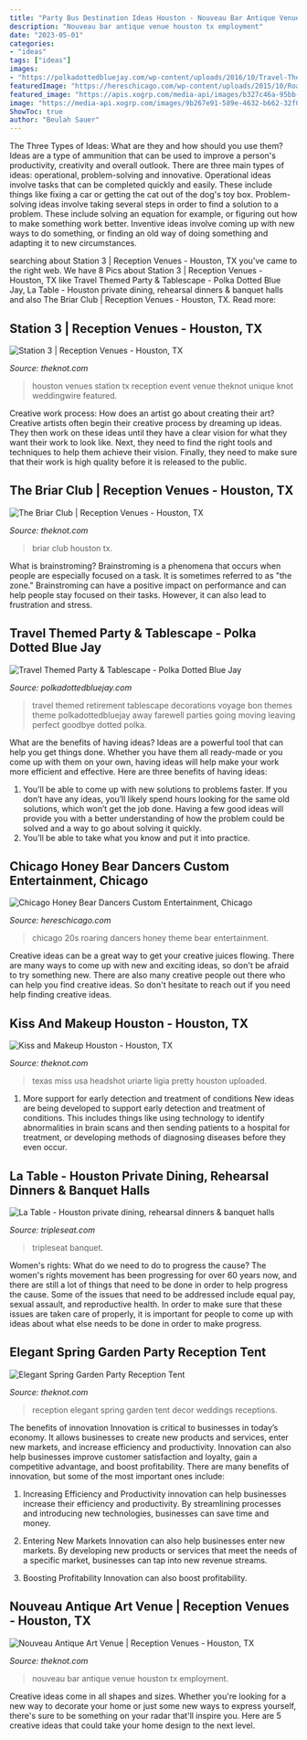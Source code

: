 ```yaml
---
title: "Party Bus Destination Ideas Houston - Nouveau Bar Antique Venue Houston Tx Employment"
description: "Nouveau bar antique venue houston tx employment"
date: "2023-05-01"
categories:
- "ideas"
tags: ["ideas"]
images:
- "https://polkadottedbluejay.com/wp-content/uploads/2016/10/Travel-Themed-Party-and-Tablescape.jpg"
featuredImage: "https://hereschicago.com/wp-content/uploads/2015/10/Roaring-20s_3.jpg600.jpg"
featured_image: "https://apis.xogrp.com/media-api/images/b327c46a-95bb-11e4-843f-22000aa61a3e~rs_729.h"
image: "https://media-api.xogrp.com/images/9b267e91-589e-4632-b662-32f0bbee3147"
ShowToc: true
author: "Beulah Sauer"
---
```



The Three Types of Ideas: What are they and how should you use them?
Ideas are a type of ammunition that can be used to improve a person's productivity, creativity and overall outlook. There are three main types of ideas: operational, problem-solving and innovative.
Operational ideas involve tasks that can be completed quickly and easily. These include things like fixing a car or getting the cat out of the dog's toy box. Problem-solving ideas involve taking several steps in order to find a solution to a problem. These include solving an equation for example, or figuring out how to make something work better. Inventive ideas involve coming up with new ways to do something, or finding an old way of doing something and adapting it to new circumstances.

	

		
searching about Station 3 | Reception Venues - Houston, TX you've came to the right web. We have 8 Pics about Station 3 | Reception Venues - Houston, TX like Travel Themed Party &amp; Tablescape - Polka Dotted Blue Jay, La Table - Houston private dining, rehearsal dinners &amp; banquet halls and also The Briar Club | Reception Venues - Houston, TX. Read more:
		
    
## Station 3 | Reception Venues - Houston, TX

<img loading=lazy src="https://media-api.xogrp.com/images/30d24c6d-49e6-41de-aa97-6da8b947553d" onerror="this.onerror=null;this.src='https://tse4.mm.bing.net/th?id=OIP.dtXLPuLUM1dMIP8tMTxucQHaE6&amp;pid=15.1';" alt="Station 3 | Reception Venues - Houston, TX">

_Source: theknot.com_

>houston venues station tx reception event venue theknot unique knot weddingwire featured. 

	

Creative work process: How does an artist go about creating their art?
Creative artists often begin their creative process by dreaming up ideas. They then work on these ideas until they have a clear vision for what they want their work to look like. Next, they need to find the right tools and techniques to help them achieve their vision. Finally, they need to make sure that their work is high quality before it is released to the public.

    
## The Briar Club | Reception Venues - Houston, TX

<img loading=lazy src="https://media-api.xogrp.com/images/9b267e91-589e-4632-b662-32f0bbee3147" onerror="this.onerror=null;this.src='https://tse1.mm.bing.net/th?id=OIP.KyV9DXqhf2JxmbPKQzgB5AHaE8&amp;pid=15.1';" alt="The Briar Club | Reception Venues - Houston, TX">

_Source: theknot.com_

>briar club houston tx. 

	

What is brainstroming?
Brainstroming is a phenomena that occurs when people are especially focused on a task. It is sometimes referred to as "the zone." Brainstroming can have a positive impact on performance and can help people stay focused on their tasks. However, it can also lead to frustration and stress.

    
## Travel Themed Party &amp; Tablescape - Polka Dotted Blue Jay

<img loading=lazy src="https://polkadottedbluejay.com/wp-content/uploads/2016/10/Travel-Themed-Party-and-Tablescape.jpg" onerror="this.onerror=null;this.src='https://tse3.mm.bing.net/th?id=OIP.hk-wjFBR38Ju_MOZghLOrAHaKn&amp;pid=15.1';" alt="Travel Themed Party &amp; Tablescape - Polka Dotted Blue Jay">

_Source: polkadottedbluejay.com_

>travel themed retirement tablescape decorations voyage bon themes theme polkadottedbluejay away farewell parties going moving leaving perfect goodbye dotted polka. 

	

What are the benefits of having ideas?
Ideas are a powerful tool that can help you get things done. Whether you have them all ready-made or you come up with them on your own, having ideas will help make your work more efficient and effective. Here are three benefits of having ideas: 
1. You’ll be able to come up with new solutions to problems faster. If you don’t have any ideas, you’ll likely spend hours looking for the same old solutions, which won’t get the job done. Having a few good ideas will provide you with a better understanding of how the problem could be solved and a way to go about solving it quickly. 
2. You’ll be able to take what you know and put it into practice.

    
## Chicago Honey Bear Dancers Custom Entertainment, Chicago

<img loading=lazy src="https://hereschicago.com/wp-content/uploads/2015/10/Roaring-20s_3.jpg600.jpg" onerror="this.onerror=null;this.src='https://tse4.mm.bing.net/th?id=OIP.PBaOd-z22-b6JxDI07YSvwHaEO&amp;pid=15.1';" alt="Chicago Honey Bear Dancers Custom Entertainment, Chicago">

_Source: hereschicago.com_

>chicago 20s roaring dancers honey theme bear entertainment. 

	

Creative ideas can be a great way to get your creative juices flowing. There are many ways to come up with new and exciting ideas, so don't be afraid to try something new. There are also many creative people out there who can help you find creative ideas. So don't hesitate to reach out if you need help finding creative ideas.

    
## Kiss And Makeup Houston - Houston, TX

<img loading=lazy src="https://media-api.xogrp.com/images/6ccc9997-ab12-41bc-90f8-1dc45411656a" onerror="this.onerror=null;this.src='https://tse4.mm.bing.net/th?id=OIP.lRC48Zr6U3Rkz0FJOWBqlAHaLH&amp;pid=15.1';" alt="Kiss and Makeup Houston - Houston, TX">

_Source: theknot.com_

>texas miss usa headshot uriarte ligia pretty houston uploaded. 

	

1) More support for early detection and treatment of conditions
New ideas are being developed to support early detection and treatment of conditions. This includes things like using technology to identify abnormalities in brain scans and then sending patients to a hospital for treatment, or developing methods of diagnosing diseases before they even occur.

    
## La Table - Houston Private Dining, Rehearsal Dinners &amp; Banquet Halls

<img loading=lazy src="https://s3.amazonaws.com/ts-prod-assets.tripleseat.com/public_assets/000/010/673/10673_54ee3b1acb_original.jpg?1512143858" onerror="this.onerror=null;this.src='https://tse2.mm.bing.net/th?id=OIP.5PBapy1DFcN9Skw4FMYl4QHaE8&amp;pid=15.1';" alt="La Table - Houston private dining, rehearsal dinners &amp; banquet halls">

_Source: tripleseat.com_

>tripleseat banquet. 

	

Women's rights: What do we need to do to progress the cause?
The women's rights movement has been progressing for over 60 years now, and there are still a lot of things that need to be done in order to help progress the cause. Some of the issues that need to be addressed include equal pay, sexual assault, and reproductive health. In order to make sure that these issues are taken care of properly, it is important for people to come up with ideas about what else needs to be done in order to make progress.

    
## Elegant Spring Garden Party Reception Tent

<img loading=lazy src="https://apis.xogrp.com/media-api/images/b327c46a-95bb-11e4-843f-22000aa61a3e~rs_729.h" onerror="this.onerror=null;this.src='https://tse4.mm.bing.net/th?id=OIP.IjMsxzvAx3bDKBT-UP4hFwHaLH&amp;pid=15.1';" alt="Elegant Spring Garden Party Reception Tent">

_Source: theknot.com_

>reception elegant spring garden tent decor weddings receptions. 

	

The benefits of innovation
Innovation is critical to businesses in today’s economy. It allows businesses to create new products and services, enter new markets, and increase efficiency and productivity. Innovation can also help businesses improve customer satisfaction and loyalty, gain a competitive advantage, and boost profitability.
There are many benefits of innovation, but some of the most important ones include:

1. Increasing Efficiency and Productivity
innovation can help businesses increase their efficiency and productivity. By streamlining processes and introducing new technologies, businesses can save time and money.

2. Entering New Markets
Innovation can also help businesses enter new markets. By developing new products or services that meet the needs of a specific market, businesses can tap into new revenue streams.

3. Boosting Profitability
Innovation can also boost profitability.

    
## Nouveau Antique Art Venue | Reception Venues - Houston, TX

<img loading=lazy src="https://media-api.xogrp.com/images/6c36a675-fea9-4f09-82a5-07f037375a10~rs_720.480" onerror="this.onerror=null;this.src='https://tse4.mm.bing.net/th?id=OIP.HbBdHgnYIRDK_mACkkRpOwHaE8&amp;pid=15.1';" alt="Nouveau Antique Art Venue | Reception Venues - Houston, TX">

_Source: theknot.com_

>nouveau bar antique venue houston tx employment. 

	

Creative ideas come in all shapes and sizes. Whether you're looking for a new way to decorate your home or just some new ways to express yourself, there's sure to be something on your radar that'll inspire you. Here are 5 creative ideas that could take your home design to the next level.

